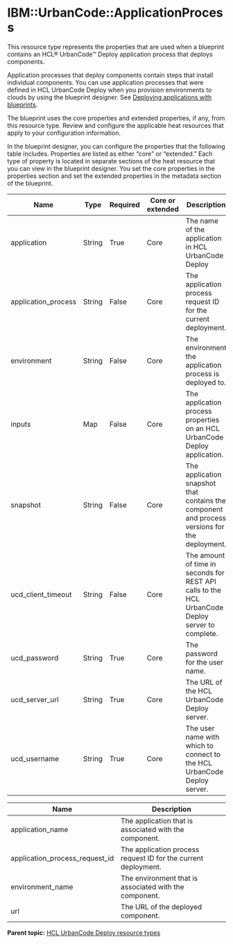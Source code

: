 # IBM::UrbanCode::ApplicationProcess

This resource type represents the properties that are used when a blueprint contains an HCL® UrbanCode™ Deploy application process that deploys components.

Application processes that deploy components contain steps that install individual components. You can use application processes that were defined in HCL UrbanCode Deploy when you provision environments to clouds by using the blueprint designer. See [Deploying applications with blueprints](../../com.ibm.edt.doc/topics/blueprint_deploy_app.md#).

The blueprint uses the core properties and extended properties, if any, from this resource type. Review and configure the applicable heat resources that apply to your configuration information.

In the blueprint designer, you can configure the properties that the following table includes. Properties are listed as either “core” or “extended.” Each type of property is located in separate sections of the heat resource that you can view in the blueprint designer. You set the core properties in the properties section and set the extended properties in the metadata section of the blueprint.

|Name|Type|Required|Core or extended|Description|
|----|----|--------|----------------|-----------|
|application|String|True|Core|The name of the application in HCL UrbanCode Deploy|
|application\_process|String|False|Core|The application process request ID for the current deployment.|
|environment|String|False|Core|The environment the application process is deployed to.|
|inputs|Map|False|Core|The application process properties on an HCL UrbanCode Deploy application.|
|snapshot|String|False|Core|The application snapshot that contains the component and process versions for the deployment.|
|ucd\_client\_timeout|String|False|Core|The amount of time in seconds for REST API calls to the HCL UrbanCode Deploy server to complete.|
|ucd\_password|String|True|Core|The password for the user name.|
|ucd\_server\_url|String|True|Core|The URL of the HCL UrbanCode Deploy server.|
|ucd\_username|String|True|Core|The user name with which to connect to the HCL UrbanCode Deploy server.|

|Name|Description|
|----|-----------|
|application\_name|The application that is associated with the component.|
|application\_process\_request\_id|The application process request ID for the current deployment.|
|environment\_name|The environment that is associated with the component.|
|url|The URL of the deployed component.|

**Parent topic:** [HCL UrbanCode Deploy resource types](../../com.ibm.edt.heat.reference.doc/topics/ref_heat_types_ucd_ov.md)

